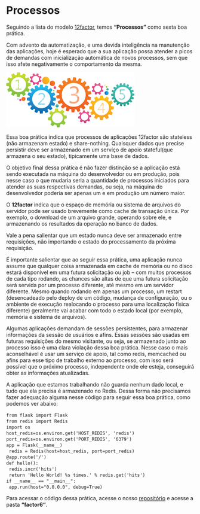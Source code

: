 # Processos

Seguindo a lista do modelo [12factor](http://12factor.net/pt_br), temos **“Processos”** como sexta boa prática.

Com advento da automatização, e uma devida inteligência na manutenção das aplicações, hoje é esperado que a sua aplicação possa atender a picos de demandas com inicialização automática de novos processos, sem que isso afete negativamente o comportamento da mesma.

![](images/processos.png)

Essa boa prática indica que processos de aplicações 12factor são stateless (não armazenam estado) e share-nothing. Quaisquer dados que precise persistir deve ser armazenado em um serviço de apoio stateful(que armazena o seu estado), tipicamente uma base de dados.

O objetivo final dessa prática é não fazer distinção se a aplicação está sendo executada na máquina do desenvolvedor ou em produção, pois nesse caso o que mudaria seria a quantidade de processos iniciados para atender as suas respectivas demandas, ou seja, na máquina do desenvolvedor poderia ser apenas um e em produção um número maior.

O **12factor** indica que o espaço de memória ou sistema de arquivos do servidor pode ser usado brevemente como cache de transação única. Por exemplo, o download de um arquivo grande, operando sobre ele, e armazenando os resultados da operação no banco de dados.

Vale a pena salientar que um estado nunca deve ser armazenado entre requisições, não importando o estado do processamento da próxima requisição.

É importante salientar que ao seguir essa prática, uma aplicação nunca assume que qualquer coisa armazenada em cache de memória ou no disco estará disponível em uma futura solicitação ou job – com muitos processos de cada tipo rodando, as chances são altas de que uma futura solicitação será servida por um processo diferente, até mesmo em um servidor diferente. Mesmo quando rodando em apenas um processo, um restart (desencadeado pelo deploy de um código, mudança de configuração, ou o ambiente de execução realocando o processo para uma localização física diferente) geralmente vai acabar com todo o estado local (por exemplo, memória e sistema de arquivos).

Algumas aplicações demandam de sessões persistentes, para armazenar informações da sessão de usuários e afins. Essas sessões são usadas em futuras requisições do mesmo visitante, ou seja, se armazenado junto ao processo isso é uma clara violação dessa boa prática. Nesse caso o mais aconselhável é usar um serviço de apoio, tal como redis, memcached ou afins para esse tipo de trabalho externo ao processo, com isso será possível que o próximo processo, independente onde ele esteja, conseguirá obter as informações atualizadas.

A aplicação que estamos trabalhando não guarda nenhum dado local, e tudo que ela precisa é armazenado no Redis. Dessa forma não precisamos fazer adequação alguma nesse código para seguir essa boa prática, como podemos ver abaixo:

```
from flask import Flask
from redis import Redis
import os
host_redis=os.environ.get('HOST_REDIS', 'redis')
port_redis=os.environ.get('PORT_REDIS', '6379')
app = Flask(__name__)
 redis = Redis(host=host_redis, port=port_redis)
@app.route('/')
def hello():
 redis.incr('hits')
 return 'Hello World! %s times.' % redis.get('hits')
if __name__ == "__main__":
 app.run(host="0.0.0.0", debug=True)
```

Para acessar o código dessa prática, acesse o nosso [repositório](https://github.com/gomex/exemplo-12factor-docker) e acesse a pasta **“factor6“**.
